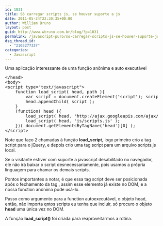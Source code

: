 ```yaml
---
id: 1031
title: Só carregar scripts js, se houver suporte a js
date: 2011-05-24T22:30:35+00:00
author: William Bruno
layout: post
guid: http://www.wbruno.com.br/blog/?p=1031
permalink: /javascript-puro/so-carregar-scripts-js-se-houver-suporte-js/
dsq_thread_id:
  - "2103277337"
categories:
  - Javascript
---
```

Uma aplicação interessante de uma função anônima e auto executável
  
<!--more-->

<pre name="code" class="js">&lt;/head>
&lt;body>
&lt;script type="text/javascript">
	function load_script( head, path ){
		var script = document.createElement('script'); script.src = path;
		head.appendChild( script );
	}
	(function( head ){
		load_script( head, 'http://ajax.googleapis.com/ajax/libs/jquery/1.6.1/jquery.min.js' );
		load_script( head, 'js/scripts.js' );
	})( document.getElementsByTagName('head')[0] );
&lt;/script>
</pre>

Note que faço 2 chamadas à função **load_script**, logo primeiro crio a tag script para o jQuery, e depois crio uma tag script para um arquivo scripts.js local.

Se o visitante estiver com suporte a javascript desabilitado no navegador, ele não irá baixar o script desnecessariamente, pois usamos a própria linguagem para chamar os demais scripts.
  
Pontos importantes a notar, é que essa tag script deve ser posicionada após o fechamento da tag </head>, assim esse elemento já existe no DOM, e a nossa function anônima pode usá-lo.

Passo como argumento para a function autoexecutável, o objeto head, então, não importa qntos scripts eu tenha que incluir, só procuro o objeto **head** uma única vez no DOM.

A função **load_script()** foi criada para reaproveitarmos a rotina.